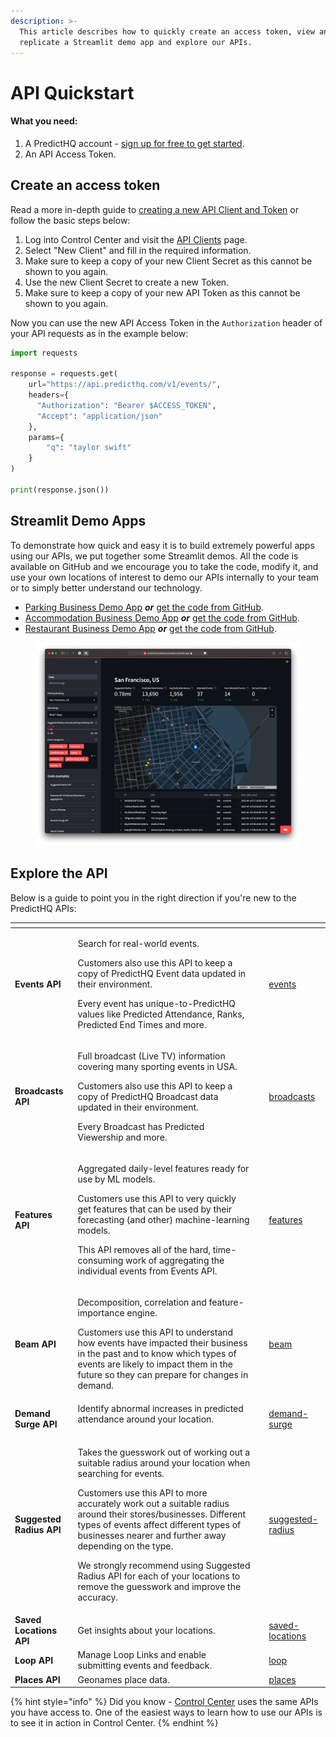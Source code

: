 ```yaml
---
description: >-
  This article describes how to quickly create an access token, view and
  replicate a Streamlit demo app and explore our APIs.
---
```


# API Quickstart

#### What you need:

1. A PredictHQ account - [sign up for free to get started](https://signup.predicthq.com/).
2. An API Access Token.

## Create an access token

Read a more in-depth guide to [creating a new API Client and Token](https://www.predicthq.com/support/how-to-create-an-api-token) or follow the basic steps below:

1. Log into Control Center and visit the [API Clients](https://control.predicthq.com/clients) page.
2. Select "New Client" and fill in the required information.
3. Make sure to keep a copy of your new Client Secret as this cannot be shown to you again.
4. Use the new Client Secret to create a new Token.
5. Make sure to keep a copy of your new API Token as this cannot be shown to you again.

Now you can use the new API Access Token in the `Authorization` header of your API requests as in the example below:

```python
import requests

response = requests.get(
    url="https://api.predicthq.com/v1/events/",
    headers={
      "Authorization": "Bearer $ACCESS_TOKEN",
      "Accept": "application/json"
    },
    params={
        "q": "taylor swift"
    }
)

print(response.json())
```

## Streamlit Demo Apps

To demonstrate how quick and easy it is to build extremely powerful apps using our APIs, we put together some Streamlit demos. All the code is available on GitHub and we encourage you to take the code, modify it, and use your own locations of interest to demo our APIs internally to your team or to simply better understand our technology.

* [Parking Business Demo App](https://predicthq-parking-example.streamlit.app/) _**or**_ [get the code from GitHub](https://github.com/predicthq/streamlit-parking-demo).
* [Accommodation Business Demo App](https://predicthq-accommodation-example.streamlit.app/) _**or**_ [get the code from GitHub](https://github.com/predicthq/streamlit-accommodation-demo).
* [Restaurant Business Demo App](https://predicthq-restaurant-example.streamlit.app/) _**or**_ [get the code from GitHub](https://github.com/predicthq/streamlit-restaurant-demo).

<figure><img src="../.gitbook/assets/streamlit-parking-demo-map-screenshot.png" alt="alt"><figcaption></figcaption></figure>

## Explore the API

Below is a guide to point you in the right direction if you're new to the PredictHQ APIs:

<table data-card-size="large" data-view="cards"><thead><tr><th></th><th></th><th data-hidden></th><th data-hidden data-card-target data-type="content-ref"></th></tr></thead><tbody><tr><td><strong>Events API</strong></td><td><p>Search for real-world events.</p><p></p><p>Customers also use this API to keep a copy of PredictHQ Event data updated in their environment.</p><p></p><p>Every event has unique-to-PredictHQ values like Predicted Attendance, Ranks, Predicted End Times and more.</p></td><td></td><td><a href="../api/events/">events</a></td></tr><tr><td><strong>Broadcasts API</strong></td><td><p>Full broadcast (Live TV) information covering many sporting events in USA.</p><p></p><p>Customers also use this API to keep a copy of PredictHQ Broadcast data updated in their environment.</p><p></p><p>Every Broadcast has Predicted Viewership and more.</p></td><td></td><td><a href="../api/broadcasts/">broadcasts</a></td></tr><tr><td><strong>Features API</strong></td><td><p>Aggregated daily-level features ready for use by ML models.</p><p></p><p>Customers use this API to very quickly get features that can be used by their forecasting (and other) machine-learning models.</p><p></p><p>This API removes all of the hard, time-consuming work of aggregating the individual events from Events API.</p></td><td></td><td><a href="../api/features/">features</a></td></tr><tr><td><strong>Beam API</strong></td><td><p>Decomposition, correlation and feature-importance engine.</p><p></p><p>Customers use this API to understand how events have impacted their business in the past and to know which types of events are likely to impact them in the future so they can prepare for changes in demand.</p></td><td></td><td><a href="../api/beam/">beam</a></td></tr><tr><td><strong>Demand Surge API</strong></td><td>Identify abnormal increases in predicted attendance around your location.<br><br></td><td></td><td><a href="../api/demand-surge/">demand-surge</a></td></tr><tr><td><strong>Suggested Radius API</strong></td><td><p>Takes the guesswork out of working out a suitable radius around your location when searching for events.</p><p></p><p>Customers use this API to more accurately work out a suitable radius around their stores/businesses. Different types of events affect different types of businesses nearer and further away depending on the type.</p><p></p><p>We strongly recommend using Suggested Radius API for each of your locations to remove the guesswork and improve the accuracy.</p></td><td></td><td><a href="../api/suggested-radius/">suggested-radius</a></td></tr><tr><td><strong>Saved Locations API</strong></td><td>Get insights about your locations.</td><td></td><td><a href="../api/saved-locations/">saved-locations</a></td></tr><tr><td><strong>Loop API</strong></td><td>Manage Loop Links and enable submitting events and feedback.</td><td></td><td><a href="../api/loop/">loop</a></td></tr><tr><td><strong>Places API</strong></td><td>Geonames place data.</td><td></td><td><a href="../api/places/">places</a></td></tr></tbody></table>

{% hint style="info" %}
Did you know - [Control Center](https://control.predicthq.com/) uses the same APIs you have access to. One of the easiest ways to learn how to use our APIs is to see it in action in Control Center.
{% endhint %}
